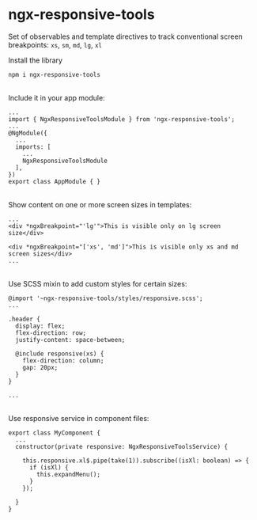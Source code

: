 # ngx-responsive-tools

Set of observables and template directives to track conventional screen breakpoints: `xs`, `sm`, `md`, `lg`, `xl`

Install the library
```
npm i ngx-responsive-tools
```

\
Include it in your app module:
```
...
import { NgxResponsiveToolsModule } from 'ngx-responsive-tools';
...
@NgModule({
  ...
  imports: [
    ...
    NgxResponsiveToolsModule
  ],
})
export class AppModule { }

```


\
Show content on one or more screen sizes in templates:
```
...
<div *ngxBreakpoint="'lg'">This is visible only on lg screen size</div>

<div *ngxBreakpoint="['xs', 'md']">This is visible only xs and md screen sizes</div>
...
```

\
Use SCSS mixin to add custom styles for certain sizes:
```
@import '~ngx-responsive-tools/styles/responsive.scss';
...

.header {
  display: flex;
  flex-direction: row;
  justify-content: space-between;

  @include responsive(xs) {
    flex-direction: column;
    gap: 20px;
  }
}

...
```


\
Use responsive service in component files:

```
export class MyComponent {
  ...
  constructor(private responsive: NgxResponsiveToolsService) {
  
    this.responsive.xl$.pipe(take(1)).subscribe((isXl: boolean) => {
      if (isXl) {
        this.expandMenu();
      }
    });
    
  }  
}
```
